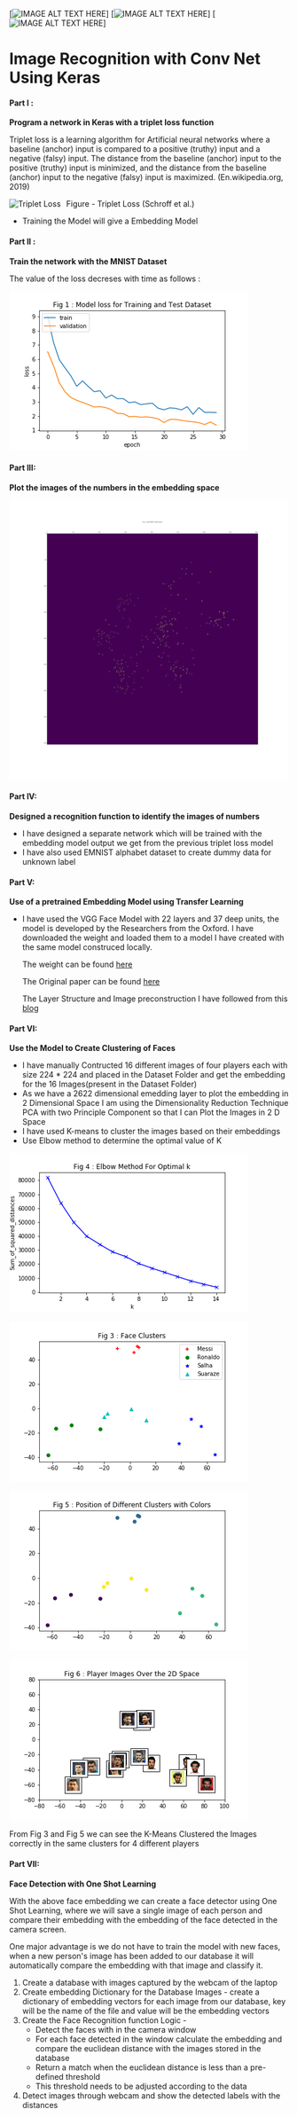 [![IMAGE ALT TEXT HERE](https://img.youtube.com/vi/PnHBsQ7mhbc/0.jpg)]
[![IMAGE ALT TEXT HERE](https://img.youtube.com/vi/PnHBsQ7mhbc/1.jpg)]
[![IMAGE ALT TEXT HERE](https://img.youtube.com/vi/PnHBsQ7mhbc/2.jpg)]

# Image Recognition with Conv Net Using Keras

#### Part I :

**Program a network in Keras with a triplet loss function**

Triplet loss is a learning algorithm for Artificial neural networks where a baseline (anchor) input is compared to a positive (truthy) input and a negative (falsy) input. The distance from the baseline (anchor) input to the positive (truthy) input is minimized, and the distance from the baseline (anchor) input to the negative (falsy) input is maximized. (En.wikipedia.org, 2019)

<img src="https://cdn-images-1.medium.com/max/1600/0*_WNBFcRVEOz6QM7R."
     alt="Triplet Loss"
     style="float: left; margin-right: 10px;" />

Figure - Triplet Loss (Schroff et al.)

* Training the Model will give a Embedding Model 

#### Part II :

**Train the network with the MNIST Dataset**

The value of the loss decreses with time as follows :

![](Images/LossTriplet.png)

#### Part III:

**Plot the images of the numbers in the embedding space**

![](Images/keras_mnist_triplet_layout.png)

#### Part IV:

**Designed a recognition function to identify the images of numbers**
* I have designed a separate network which will be trained with the embedding model output we get from the previous triplet loss model
* I have also used EMNIST alphabet dataset to create dummy data for unknown label

#### Part V:

**Use of a pretrained Embedding Model using Transfer Learning**

* I have used the VGG Face Model with 22 layers and 37 deep units, the model is developed by the Researchers from the Oxford. I have downloaded the weight and loaded them to a model I have created with the same model construced locally.

     The weight can be found <a href="https://drive.google.com/file/d/1CPSeum3HpopfomUEK1gybeuIVoeJT_Eo/view?usp=sharing">here</a>

     The Original paper can be found <a href="http://www.robots.ox.ac.uk/~vgg/publications/2015/Parkhi15/parkhi15.pdf">here</a>

     The Layer Structure and Image preconstruction I have followed from this <a href="https://sefiks.com/2018/08/06/deep-face-recognition-with-keras/">blog</a>

#### Part VI:

**Use the Model to Create Clustering of Faces**

* I have manually Contructed 16 different images of four players each with size 224 * 224 and placed in the Dataset Folder and get the embedding for the 16 Images(present in the Dataset Folder)
* As we have a 2622 dimensional emedding layer to plot the embedding in 2 Dimensional Space I am using the Dimensionality Reduction Technique PCA with two Principle Component so that I can Plot the Images in 2 D Space
* I have used K-means to cluster the images based on their embeddings
* Use Elbow method to determine the optimal value of K

![](Images/Elbow_output.png)

![](Images/FaceClusters_Signs.png)

![](Images/K_MeansClusters.png)

![](Images/PlotImages.png)

From Fig 3 and Fig 5 we can see the K-Means Clustered the Images correctly in the same clusters for 4 different players

#### Part VII:

**Face Detection with One Shot Learning**

With the above face embedding we can create a face detector using One Shot Learning, where we will save a single image of each person and compare their embedding with the embedding of the face detected in the camera screen.

One major advantage is we do not have to train the model with new faces, when a new person's image has been added to our database it will automatically compare the embedding with that image and classify it.

 1. Create a database with images captured by the webcam of the laptop
 2. Create embedding Dictionary for the Database Images - create a dictionary of embedding vectors for each image from our database, key will be the name of the file and value will be the embedding vectors
 3. Create the Face Recognition function
     Logic - 
     * Detect the faces with in the camera window
     * For each face detected in the window calculate the embedding and compare the euclidean distance with the images stored in the database
     * Return a match when the euclidean distance is less than a pre-defined threshold
     * This threshold needs to be adjusted according to the data
 4. Detect images through webcam and show the detected labels with the distances


